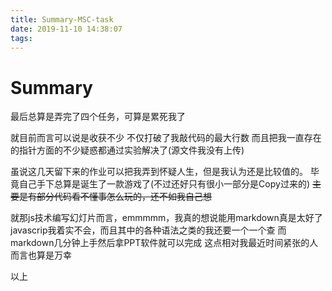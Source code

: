 ```yaml
---
title: Summary-MSC-task
date: 2019-11-10 14:38:07
tags:
---
```

Summary
==========
最后总算是弄完了四个任务，可算是累死我了
<!-- more -->
就目前而言可以说是收获不少
不仅打破了我敲代码的最大行数
而且把我一直存在的指针方面的不少疑惑都通过实验解决了(源文件我没有上传)

虽说这几天留下来的作业可以把我弄到怀疑人生，但是我认为还是比较值的。
毕竟自己手下总算是诞生了一款游戏了(不过还好只有很小一部分是Copy过来的)
~~主要是有部分代码看不懂事怎么玩的，还不如我自己想~~

就那js技术编写幻灯片而言，emmmmm，我真的想说能用markdown真是太好了
javascrip我着实不会，而且其中的各种语法之类的我还要一个一个查
而markdown几分钟上手然后拿PPT软件就可以完成
这点相对我最近时间紧张的人而言也算是万幸

以上